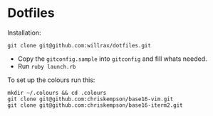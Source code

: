 # Dotfiles

Installation:

```shell
git clone git@github.com:willrax/dotfiles.git
```

- Copy the `gitconfig.sample` into `gitconfig` and fill whats needed.
- Run `ruby launch.rb`

To set up the colours run this:

```shell
mkdir ~/.colours && cd .colours
git clone git@github.com:chriskempson/base16-vim.git
git clone git@github.com:chriskempson/base16-iterm2.git
```


